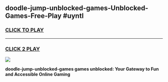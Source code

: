 
## doodle-jump-unblocked-games-Unblocked-Games-Free-Play #uyntl
<h3>
<a href="https://us.freeplayer.one?title=doodle-jump-unblocked-games&ref=9M">CLICK TO PLAY</a></h3>
<hr>

<h3>
<a href="https://us.freeplayer.one?title=doodle-jump-unblocked-games&ref=9M">CLICK 2 PLAY</a>
  
</h3>

<a href="https://us.freeplayer.one?title=doodle-jump-unblocked-games&ref=9M"><img src="https://clearcache.store/games.png"></a>


**doodle-jump-unblocked-games games unblocked: Your Gateway to Fun and Accessible Online Gaming**
